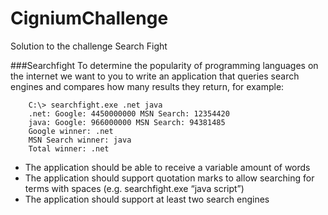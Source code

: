 # CigniumChallenge

Solution to the challenge Search Fight

###Searchfight
To determine the popularity of programming languages on the internet we want to you to write an application that queries search engines and compares how many results they return, for example:

``` 
    C:\> searchfight.exe .net java
    .net: Google: 4450000000 MSN Search: 12354420
    java: Google: 966000000 MSN Search: 94381485
    Google winner: .net
    MSN Search winner: java
    Total winner: .net
```
- The application should be able to receive a variable amount of words
- The application should support quotation marks to allow searching for terms with spaces (e.g. searchfight.exe “java script”)
- The application should support at least two search engines
